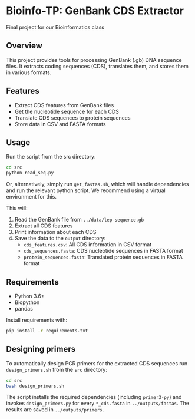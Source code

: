 # Bioinfo-TP: GenBank CDS Extractor

Final project for our Bioinformatics class

## Overview
This project provides tools for processing GenBank (.gb) DNA sequence files. It extracts coding sequences (CDS), translates them, and stores them in various formats.

## Features
- Extract CDS features from GenBank files
- Get the nucleotide sequence for each CDS
- Translate CDS sequences to protein sequences
- Store data in CSV and FASTA formats

## Usage
Run the script from the src directory:

```bash
cd src
python read_seq.py
```

Or, alternatively, simply run `get_fastas.sh`, which will handle dependencies and run the relevant python script. We recommend using a virtual environment for this.

This will:
1. Read the GenBank file from `../data/lep-sequence.gb`
2. Extract all CDS features
3. Print information about each CDS
4. Save the data to the `output` directory:
   - `cds_features.csv`: All CDS information in CSV format
   - `cds_sequences.fasta`: CDS nucleotide sequences in FASTA format
   - `protein_sequences.fasta`: Translated protein sequences in FASTA format

## Requirements
- Python 3.6+
- Biopython
- pandas

Install requirements with:
```bash
pip install -r requirements.txt
```

## Designing primers

To automatically design PCR primers for the extracted CDS sequences run
`design_primers.sh` from the `src` directory:

```bash
cd src
bash design_primers.sh
```

The script installs the required dependencies (including `primer3-py`) and
invokes `design_primers.py` for every `*_cds.fasta` in `../outputs/fastas`. The
results are saved in `../outputs/primers`.
